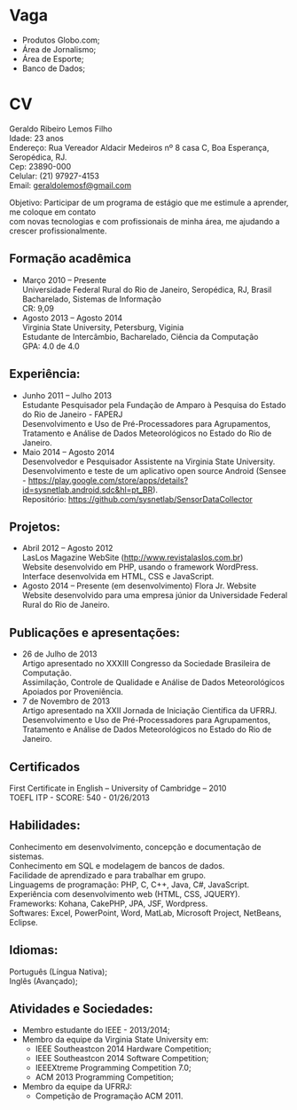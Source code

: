 Vaga
====

- Produtos Globo.com;
- Área de Jornalismo;
- Área de Esporte;
- Banco de Dados;


CV
==

Geraldo Ribeiro Lemos Filho  
Idade: 23 anos  
Endereço: Rua Vereador Aldacir Medeiros nº 8 casa C, Boa Esperança, Seropédica, RJ.  
Cep: 23890-000  
Celular: (21) 97927-4153  
Email: geraldolemosf@gmail.com

Objetivo:
Participar de um programa de estágio que me estimule a aprender, me coloque em contato  
com novas tecnologias e com profissionais de minha área, me ajudando a crescer profissionalmente.

Formação acadêmica
------------------
- Março 2010 – Presente  
Universidade Federal Rural do Rio de Janeiro, Seropédica, RJ, Brasil  
Bacharelado, Sistemas de Informação  
CR: 9,09  
- Agosto 2013 – Agosto 2014  
Virginia State University, Petersburg, Viginia  
Estudante de Intercâmbio, Bacharelado, Ciência da Computação  
GPA: 4.0 de 4.0  

Experiência:
------------
- Junho 2011 – Julho 2013  
Estudante Pesquisador pela Fundação de Amparo à Pesquisa do Estado do Rio de Janeiro - FAPERJ  
Desenvolvimento e Uso de Pré-Processadores para Agrupamentos, Tratamento e Análise de Dados Meteorológicos no Estado do Rio de Janeiro.  
- Maio 2014 – Agosto 2014  
Desenvolvedor e Pesquisador Assistente na Virginia State University.  
Desenvolvimento e teste de um aplicativo open source Android (Sensee - https://play.google.com/store/apps/details?id=sysnetlab.android.sdc&hl=pt_BR).  
Repositório: https://github.com/sysnetlab/SensorDataCollector  

Projetos:
---------
- Abril 2012 – Agosto 2012  
LasLos Magazine WebSite  (http://www.revistalaslos.com.br)  
Website desenvolvido em PHP, usando o framework WordPress. Interface desenvolvida em HTML, CSS e JavaScript.   
- Agosto 2014 – Presente  (em desenvolvimento)
Flora Jr. Website  
Website desenvolvido para uma empresa júnior da Universidade Federal Rural do Rio de Janeiro.  

Publicações e apresentações:
----------------------------
- 26 de Julho de 2013  
Artigo apresentado no XXXIII Congresso da Sociedade Brasileira de Computação.  
Assimilação, Controle de Qualidade e Análise de Dados Meteorológicos Apoiados por Proveniência.  
- 7 de Novembro de 2013  
Artigo apresentado na XXII Jornada de Iniciação Científica da UFRRJ.  
Desenvolvimento e Uso de Pré-Processadores para Agrupamentos, Tratamento e Análise de Dados Meteorológicos no Estado do Rio de Janeiro.  

Certificados
------------
First Certificate in English – University of Cambridge – 2010  
TOEFL ITP - SCORE: 540 - 01/26/2013  

Habilidades:
-----------
Conhecimento em desenvolvimento, concepção e documentação de sistemas.  
Conhecimento em SQL e modelagem de bancos de dados.  
Facilidade de aprendizado e para trabalhar em grupo.  
Linguagems de programação: PHP, C, C++, Java, C#, JavaScript.
Experiência com desenvolvimento web (HTML, CSS, JQUERY).
Frameworks: Kohana, CakePHP, JPA, JSF, Wordpress.  
Softwares: Excel, PowerPoint, Word, MatLab, Microsoft Project, NetBeans, Eclipse.

Idiomas:
--------
Português (Língua Nativa);  
Inglês (Avançado);  

Atividades e Sociedades:
------------------------
- Membro estudante do IEEE - 2013/2014;  
- Membro da equipe da Virginia State University em: 
    - IEEE Southeastcon 2014 Hardware Competition;
    - IEEE Southeastcon 2014 Software Competition;
    - IEEEXtreme Programming Competition 7.0;
    - ACM 2013 Programming Competition;  
- Membro da equipe da UFRRJ: 
    - Competição de Programação ACM 2011.  

